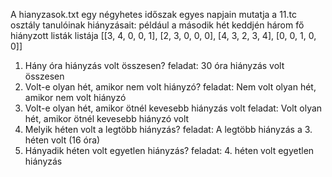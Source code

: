 A hianyzasok.txt egy négyhetes időszak egyes napjain mutatja a 11.tc osztály tanulóinak hiányzásait: például a második hét keddjén három fő hiányzott
listák listája
[[3, 4, 0, 0, 1], [2, 3, 0, 0, 0], [4, 3, 2, 3, 4], [0, 0, 1, 0, 0]]

1. Hány óra hiányzás volt összesen?
feladat: 30 óra hiányzás volt összesen
2. Volt-e olyan hét, amikor nem volt hiányzó?
feladat: Nem volt olyan hét, amikor nem volt hiányzó
3. Volt-e olyan hét, amikor ötnél kevesebb hiányzás volt
feladat: Volt olyan hét, amikor ötnél kevesebb hiányzó volt
4. Melyik héten volt a legtöbb hiányzás?
feladat: A legtöbb hiányzás a 3. héten volt (16 óra)
5. Hányadik héten volt egyetlen hiányzás?
feladat: 4. héten volt egyetlen hiányzás
